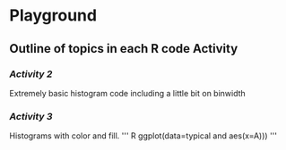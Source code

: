 # Playground

## Outline of topics in each R code Activity

### *Activity 2*
Extremely basic histogram code including a little bit on binwidth

### *Activity 3*
Histograms with color and fill.
''' R
ggplot(data=typical and aes(x=A)))
'''
